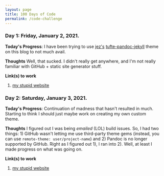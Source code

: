 ```yaml
---
layout: page
title: 100 Days of Code
permalink: /code-challenge
---
```


### Day 1: Friday, January 2, 2021.

**Today's Progress**: I have been trying to use [jez's](https://www.github.com/jez) [tufte-pandoc-jekyll](https://www.github.com/jez/tufte-pandoc-jekyll/) theme on this blog to not much avail.

**Thoughts** Well, that sucked. I didn't really get anywhere, and I'm not really familiar with GitHub + static site generator stuff. 

**Link(s) to work**
1. [my stupid website](https://gyyu.github.io/)

### Day 2: Saturday, January 3, 2021.

**Today's Progress**: Continuation of madness that hasn't resulted in much. Starting to think I should just maybe work on creating my own custom theme.

**Thoughts** I figured out I was being _emailed_ (LOL) build issues. So, I had two things: 1) GitHub wasn't letting me use third-party theme gems (instead, you can use `remote-theme: user/project-name`) and 2) Pandoc is no longer supported by GitHub. Right as I figured out 1), I ran into 2). Well, at least I made progress on what was going on.

**Link(s) to work**
1. [my stupid website](https://gyyu.github.io/)

